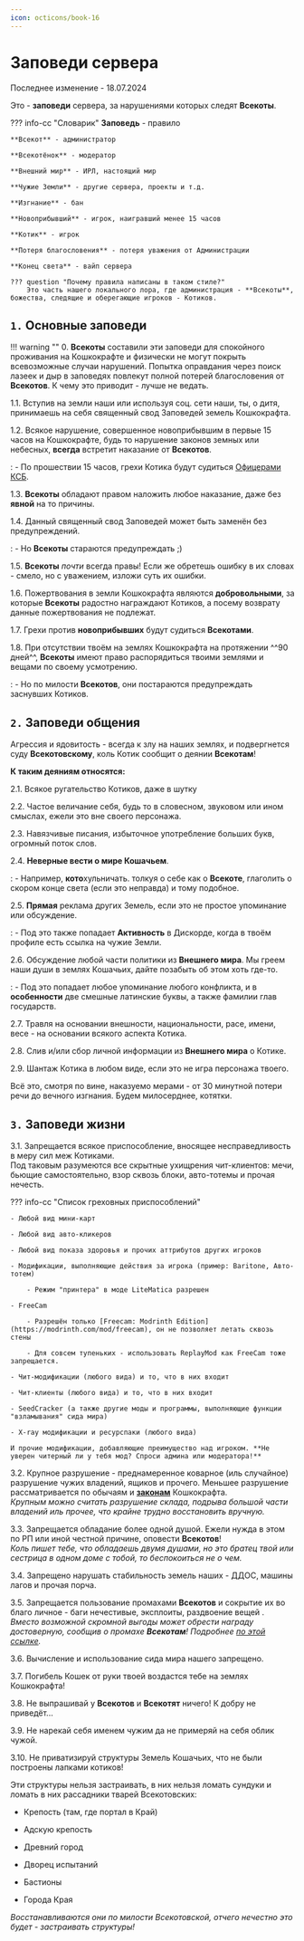 ```yaml
---
icon: octicons/book-16
---
```


# Заповеди сервера

Последнее изменение - 18.07.2024

Это - **заповеди** сервера, за нарушениями которых следят **Всекоты**.

??? info-cc "Словарик"
    **Заповедь** - правило

    **Всекот** - администратор

    **Всекотёнок** - модератор

    **Внешний мир** - ИРЛ, настоящий мир

    **Чужие Земли** - другие сервера, проекты и т.д.

    **Изгнание** - бан

    **Новоприбывший** - игрок, наигравший менее 15 часов

    **Котик** - игрок

    **Потеря благословения** - потеря уважения от Администрации

    **Конец света** - вайп сервера

    ??? question "Почему правила написаны в таком стиле?"
        Это часть нашего локального лора, где администрация - **Всекоты**, божества, следящие и оберегающие игроков - Котиков.


## `1.` Основные заповеди

!!! warning ""
    0\. **Всекоты** составили эти заповеди для спокойного проживания на Кошкокрафте и физически не могут покрыть всевозможные случаи нарушений. Попытка оправдания через поиск лазеек и дыр в заповедях повлекут полной потерей благословения от **Всекотов**. К чему это приводит - лучше не ведать.

1.1. Вступив на земли наши или используя соц. сети наши, ты, о дитя, принимаешь на себя священный свод Заповедей земель Кошкокрафта.

1.2. Всякое нарушение, совершенное новоприбывшим в первые 15 часов на Кошкокрафте, будь то нарушение законов земных или небесных, **всегда** встретит наказание от **Всекотов**.  

:   - По прошествии 15 часов, грехи Котика будут судиться [Офицерами КСБ](../../gameplay/roleplay/goverment.md).

1.3. **Всекоты** обладают правом наложить любое наказание, даже без **явной** на то причины.

1.4. Данный священный свод Заповедей может быть заменён без предупреждений.

:   - Но **Всекоты** стараются предупреждать ;)

1.5. **Всекоты** *почти* всегда правы! Если же обретешь ошибку в их словах - смело, но с уважением, изложи суть их ошибки.

1.6. Пожертвования в земли Кошкокрафта являются **добровольными**, за которые **Всекоты** радостно награждают Котиков, а посему возврату данные пожертвования не  подлежат.

1.7. Грехи против **новоприбывших** будут судиться **Всекотами**.

1.8. При отсутствии твоём на землях Кошкокрафта на протяжении ^^90 дней^^, **Всекоты** имеют право распорядиться твоими землями и вещами по своему усмотрению.

:   - Но по милости **Всекотов**, они постараются предупреждать заснувших Котиков.

## `2.` Заповеди общения

Агрессия и ядовитость - всегда к злу на наших землях, и подвергнется суду **Всекотовскому**, коль Котик сообщит о деянии **Всекотам**!

**К таким деяниям относятся:**

2.1. Всякое ругательство Котиков, даже в шутку

2.2. Частое величание себя, будь то в словесном, звуковом или ином смыслах, ежели это вне своего персонажа.

2.3. Навязчивые писания, избыточное употребление больших букв, огромный поток слов.

2.4. **Неверные вести о мире Кошачьем**.

:   - Например, **кото**хульничать. толкуя о себе как о **Всекоте**, глаголить о скором конце света (если это неправда) и тому подобное.

2.5. **Прямая** реклама других Земель, если это не простое упоминание или обсуждение.

:   - Под это также попадает **Активность** в Дискорде, когда в твоём профиле есть ссылка на чужие Земли.

2.6. Обсуждение любой части политики из **Внешнего мира**. Мы греем наши души в землях Кошачьих, дайте позабыть об этом хоть где-то.

:   - Под это попадает любое упоминание любого конфликта, и в **особенности** две смешные латинские буквы, а также фамилии глав государств.

2.7. Травля на основании внешности, национальности, расе, имени, весе - на основании всякого аспекта Котика.

2.8. Слив и/или сбор личной информации из **Внешнего мира** о Котике.

2.9. Шантаж Котика в любом виде, если это не игра персонажа твоего.

Всё это, смотря по вине, наказуемо мерами - от 30 минутной потери речи до вечного изгнания. Будем милосерднее, котятки.

## `3.` Заповеди жизни

3.1. Запрещается всякое приспособление, вносящее несправедливость в меру сил меж Котиками.  
Под таковым разумеются все скрытные ухищрения чит-клиентов: мечи, бьющие самостоятельно, взор сквозь блоки, авто-тотемы и прочая нечесть.

??? info-cc "Список греховных приспособлений"

    - Любой вид мини-карт

    - Любой вид авто-кликеров

    - Любой вид показа здоровья и прочих аттрибутов других игроков

    - Модификации, выполняющие действия за игрока (пример: Baritone, Авто-тотем)

        - Режим "принтера" в моде LiteMatica разрешен
    
    - FreeCam 

        - Разрешён только [Freecam: Modrinth Edition](https://modrinth.com/mod/freecam), он не позволяет летать сквозь стены
    
        - Для совсем тупеньких - использовать ReplayMod как FreeCam тоже запрещается.

    - Чит-модификации (любого вида) и то, что в них входит

    - Чит-клиенты (любого вида) и то, что в них входит
    
    - SeedCracker (а также другие моды и программы, выполняющие функции "взламывания" сида мира)
    
    - X-ray модификации и ресурспаки (любого вида) 
    
    И прочие модификации, добавляющие преимущество над игроком. **Не уверен читерный ли у тебя мод? Спроси админа или модератора!**

3.2. Крупное разрушение - преднамеренное коварное (иль случайное) разрушение чужих владений, ящиков и прочего. Меньшее разрушение рассматривается по обычаям и [**законам**](laws.md) Кошкокрафта.  
<span class="gray">*Крупным можно считать разрушение склада, подрыва большой части владений иль прочее, что крайне трудно восстановить вручную.*</span>

3.3. Запрещается обладание более одной душой. Ежели нужда в этом по РП или иной честной причине, оповести **Всекотов**!  
<span class="gray">*Коль пишет тебе, что обладаешь двумя душами, но это братец твой или сестрица в одном доме с тобой, то беспокоиться не о чем.*</span>

3.4. Запрещено нарушать стабильность земель наших - ДДОС, машины лагов и прочая порча.

3.5. Запрещается пользование промахами **Всекотов** и сокрытие их во благо личное - баги нечестивые, эксплоиты, раздвоение вещей .  
<span class="gray">*Вместо возможной скромной выгоды может обрести награду достоверную, сообщив о промахе **Всекотам**! Подробнее [по этой ссылке](../../gameplay/rewards/list.md).*</span>

3.6. Вычисление и использование сида мира нашего запрещено.

3.7. Погибель Кошек от руки твоей воздастся тебе на землях Кошкокрафта!

3.8. Не выпрашивай у **Всекотов** и **Всекотят** ничего! К добру не приведёт...

3.9. Не нарекай себя именем чужим да не примеряй на себя облик чужой.

3.10. Не приватизируй структуры Земель Кошачьих, что не были построены лапками котиков!

Эти структуры нельзя застраивать, в них нельзя ломать сундуки и ломать в них рассадники тварей Всекотовских:

- Крепость (там, где портал в Край)

- Адскую крепость

- Древний город

- Дворец испытаний

- Бастионы

- Города Края

<span class="gray">*Восстанавливаются они по милости Всекотовской, отчего нечестно это будет - застраивать структуры!*</span>

